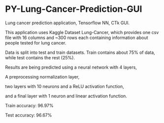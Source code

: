 # PY-Lung-Cancer-Prediction-GUI
Lung cancer prediction application, Tensorflow NN, CTk GUI.



This application uses Kaggle Dataset Lung-Cancer, which provides one csv file with 16 columns and ~300 rows each containing information about people tested for lung cancer.

Data is split into test and train datasets. Train contains about 75% of data, while test contains the rest (25%).

Results are being predicted using a neural network with 4 layers,

A preprocessing normalization layer,

two layers with 10 neurons and a ReLU activation function,

and a final layer with 1 neuron and linear activation function.

Train accuracy: 96.97%

Test accuracy: 96.67%
